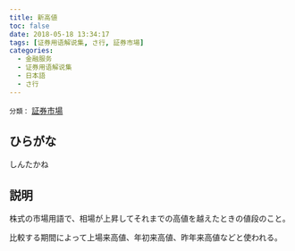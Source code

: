 ```yaml
---
title: 新高値
toc: false
date: 2018-05-18 13:34:17
tags: [证券用语解说集, さ行, 証券市場]
categories:
  - 金融服务
  - 证券用语解说集
  - 日本語
  - さ行
---
```


`分類：` [証券市場](/tags/証券市場/)

## ひらがな

しんたかね

## 説明

株式の市場用語で、相場が上昇してそれまでの高値を越えたときの値段のこと。

比較する期間によって上場来高値、年初来高値、昨年来高値などと使われる。
